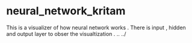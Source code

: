 ﻿# neural_network_kritam


This is a visualizer of how neural network works  . There is  input , hidden and output layer to obser the visualtization . ..
../
